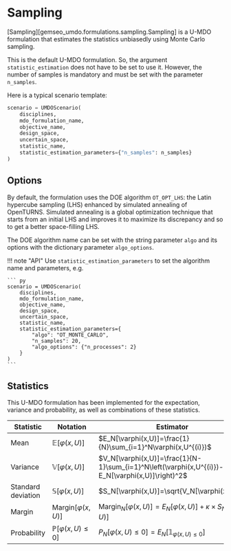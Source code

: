<!--
 Copyright 2021 IRT Saint Exupéry, https://www.irt-saintexupery.com

 This work is licensed under the Creative Commons Attribution-ShareAlike 4.0
 International License. To view a copy of this license, visit
 http://creativecommons.org/licenses/by-sa/4.0/ or send a letter to Creative
 Commons, PO Box 1866, Mountain View, CA 94042, USA.
-->

# Sampling

[Sampling][gemseo_umdo.formulations.sampling.Sampling]
is a U-MDO formulation that estimates the statistics unbiasedly
using Monte Carlo sampling.

This is the default U-MDO formulation.
So, the argument `statistic_estimation` does not have to be set to use it.
However,
the number of samples is mandatory
and must be set with the parameter `n_samples`.

Here is a typical scenario template:

``` py
scenario = UMDOScenario(
    disciplines,
    mdo_formulation_name,
    objective_name,
    design_space,
    uncertain_space,
    statistic_name,
    statistic_estimation_parameters={"n_samples": n_samples}
)
```

## Options

By default,
the formulation uses the DOE algorithm `OT_OPT_LHS`:
the Latin hypercube sampling (LHS)
enhanced by simulated annealing
of OpenTURNS.
Simulated annealing is a global optimization technique that
starts from an initial LHS
and improves it to maximize its discrepancy
and so to get a better space-filling LHS.

The DOE algorithm name can be set with the string parameter `algo`
and its options with the dictionary parameter `algo_options`.

!!! note "API"
    Use `statistic_estimation_parameters`
    to set the algorithm name and parameters,
    e.g.

    ``` py
    scenario = UMDOScenario(
        disciplines,
        mdo_formulation_name,
        objective_name,
        design_space,
        uncertain_space,
        statistic_name,
        statistic_estimation_parameters={
            "algo": "OT_MONTE_CARLO",
            "n_samples": 20,
            "algo_options": {"n_processes": 2}
        }
    )
    ```

## Statistics

This U-MDO formulation has been implemented for the expectation, variance and probability,
as well as combinations of these statistics.

| Statistic          | Notation                         | Estimator                                                                                                                |
|--------------------|----------------------------------|--------------------------------------------------------------------------------------------------------------------------|
| Mean               | $\mathbb{E}[\varphi(x,U)]$       | $E_N[\varphi(x,U)]=\frac{1}{N}\sum_{i=1}^N\varphi(x,U^{(i)})$                                                            |
| Variance           | $\mathbb{V}[\varphi(x,U)]$       | $V_N[\varphi(x,U)]=\frac{1}{N-1}\sum_{i=1}^N\left(\varphi(x,U^{(i)})-E_N[\varphi(x,U)]\right)^2$ |
| Standard deviation | $\mathbb{S}[\varphi(x,U)]$       | $S_N[\varphi(x,U)]=\sqrt{V_N[\varphi(x,U)]}$                                                                |
| Margin             | $\textrm{Margin}[\varphi(x,U)]$  | $\textrm{Margin}_N[\varphi(x,U)]=E_N[\varphi(x,U)]+\kappa\times S_N[\varphi(x,U)]$                                       |
| Probability        | $\mathbb{P}[\varphi(x,U)\leq 0]$ | $P_N[\varphi(x,U)\leq 0]=E_N[\mathbb{1}_{\varphi(x,U)\leq 0}]$                                                           |
